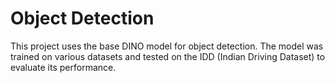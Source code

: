 # Object Detection 

This project uses the base DINO model for object detection. The model was trained on various datasets and tested on the IDD (Indian Driving Dataset) to evaluate its performance.
